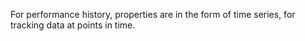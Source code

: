 For performance history, properties are in the form of time series, for tracking data at points in time.
